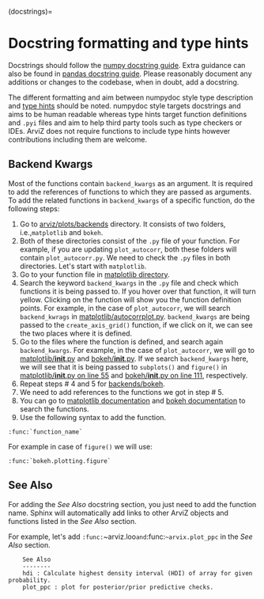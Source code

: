 (docstrings)=
# Docstring formatting and type hints

Docstrings should follow the
[numpy docstring guide](https://numpydoc.readthedocs.io/en/latest/format.html).
Extra guidance can also be found in
[pandas docstring guide](https://pandas.pydata.org/pandas-docs/stable/development/contributing_docstring.html).
Please reasonably document any additions or changes to the codebase,
when in doubt, add a docstring.

The different formatting and aim between numpydoc style type description and
[type hints](https://docs.python.org/3/library/typing.html)
should be noted. numpydoc style targets docstrings and aims to be human
readable whereas type hints target function definitions and `.pyi` files and
aim to help third party tools such as type checkers or IDEs. ArviZ does not
require functions to include type hints
however contributions including them are welcome.


## Backend Kwargs

Most of the functions contain `backend_kwargs` as an argument. It is required to add the references of functions to which they are passed as arguments. To add the related functions in `backend_kwargs` of a specific function, do the following steps:

1. Go to [arviz/plots/backends](https://github.com/arviz-devs/arviz/tree/main/arviz/plots/backends) directory. It consists of two folders, i.e.,`matplotlib` and `bokeh`.
2. Both of these directories consist of the `.py` file of your function. For example, if you are updating `plot_autocorr`, both these folders will contain `plot_autocorr.py`. We need to check the `.py` files in both directories. Let's start with `matplotlib`.
3. Go to your function file in [matplotlib directory](https://github.com/arviz-devs/arviz/tree/main/arviz/plots/backends/matplotlib).
4. Search the keyword `backend_kwargs` in the `.py` file and check which functions it is being passed to. If you hover over that function, it will turn yellow. Clicking on the function will show you the function definition points. For example, in the case of `plot_autocorr`, we will search `backend_kwrags` in [matplotlib/autocorrplot.py](https://github.com/arviz-devs/arviz/blob/main/arviz/plots/backends/matplotlib/autocorrplot.py). `backend_kwargs` are being passed to the `create_axis_grid()` function, if we click on it, we can see the two places where it is defined.
5. Go to the files where the function is defined, and search again `backend_kwargs`. For example, in the case of `plot_autocorr`, we will go to [matplotlib/__init__.py](https://github.com/arviz-devs/arviz/blob/a934308e8d8f63b2b6b06b3badf7c93a88112c97/arviz/plots/backends/matplotlib/__init__.py#L31) and [bokeh/__init__.py](https://github.com/arviz-devs/arviz/blob/a934308e8d8f63b2b6b06b3badf7c93a88112c97/arviz/plots/backends/bokeh/__init__.py#L34). If we search `backend_kwargs` here, we will see that it is being passed to `subplots()` and `figure()` in [matplotlib/__init__.py on line 55](https://github.com/arviz-devs/arviz/blob/a934308e8d8f63b2b6b06b3badf7c93a88112c97/arviz/plots/backends/matplotlib/__init__.py#L55) and [bokeh/__init__.py on line 111](https://github.com/arviz-devs/arviz/blob/a934308e8d8f63b2b6b06b3badf7c93a88112c97/arviz/plots/backends/bokeh/__init__.py#L111), respectively. 
6. Repeat steps # 4 and 5 for [backends/bokeh](https://github.com/arviz-devs/arviz/tree/a934308e8d8f63b2b6b06b3badf7c93a88112c97/arviz/plots/backends/bokeh).
7. We need to add references to the functions we got in step # 5.
8. You can go to [matplotlib documentation](https://matplotlib.org/stable/contents.html) and [bokeh documentation](https://docs.bokeh.org/en/latest/index.html) to search the functions.
9. Use the following syntax to add the function.
```
:func:`function_name`
```
For example in case of `figure()` we will use:
```
:func:`bokeh.plotting.figure`
```


## See Also
For adding the _See Also_ docstring section, you just need to add the function name. Sphinx will
automatically add links to other ArviZ objects and functions listed in the _See Also_
section.

For example, let's add `:func:`~arviz.loo` and `:func:`~arvix.plot_ppc` in the _See Also_ section.

```
    See Also
    --------
    hdi : Calculate highest density interval (HDI) of array for given probability.
    plot_ppc : plot for posterior/prior predictive checks.
```